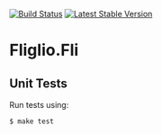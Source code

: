 [![Build Status](https://travis-ci.org/fliglio/fli.svg?branch=master)](https://travis-ci.org/fliglio/fli)
[![Latest Stable Version](https://poser.pugx.org/fliglio/fli/v/stable.svg)](https://packagist.org/packages/fliglio/fli)

# Fliglio.Fli

Unit Tests
----------
Run tests using:

	$ make test
